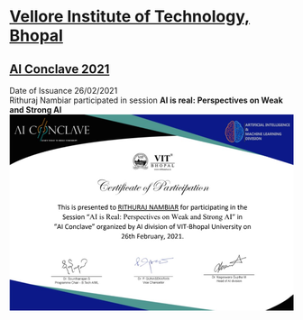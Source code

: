 # [Vellore Institute of Technology, Bhopal](https://www.vitbhopal.ac.in/)
## [AI Conclave 2021](https://aivit.tech/)

Date of Issuance 26/02/2021 <br>
Rithuraj Nambiar participated in session <b>AI is real: Perspectives on Weak and Strong AI</b>
![Certificate-Image](https://github.com/rithurajnambiar17/lisences-and-certifications/blob/master/Seminars/AI%20is%20Real-%20Perspectives%20on%20Weak%20and%20Strong%20AI/AI%20is%20Real-%20Perspectives%20on%20Weak%20and%20Strong%20AI.jpg)
